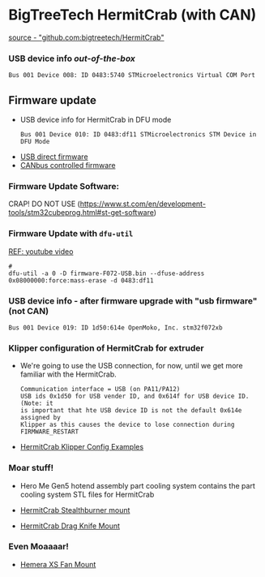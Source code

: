 # BigTreeTech HermitCrab (with CAN)

[source - "github.com:bigtreetech/HermitCrab"](https://github.com/bigtreetech/HermitCrab/blob/master/CanbusKlipper/Klipper/README.md)

### USB device info _out-of-the-box_
```
Bus 001 Device 008: ID 0483:5740 STMicroelectronics Virtual COM Port
```

## Firmware update
  + USB device info for HermitCrab in DFU mode
    ```
    Bus 001 Device 010: ID 0483:df11 STMicroelectronics STM Device in DFU Mode
    ```
  * [USB direct firmware](https://github.com/bigtreetech/HermitCrab/blob/master/CanbusKlipper/Klipper/firmware-F072-USB.bin)
  * [CANbus controlled firmware](https://github.com/bigtreetech/HermitCrab/blob/master/CanbusKlipper/Klipper/firmware-F072-Canbus.bin)

### Firmware Update Software:
  CRAP! DO NOT USE  (https://www.st.com/en/development-tools/stm32cubeprog.html#st-get-software)

### Firmware Update with `dfu-util`
  [REF: youtube video](https://www.youtube.com/watch?v=ekbxtDS_8cM&t=3m46s)
  ```
  # 
  dfu-util -a 0 -D firmware-F072-USB.bin --dfuse-address 0x08000000:force:mass-erase -d 0483:df11
  ```

### USB device info - after firmware upgrade with "usb firmware"  (not CAN)
  ```
  Bus 001 Device 019: ID 1d50:614e OpenMoko, Inc. stm32f072xb
  ```

### Klipper configuration of HermitCrab for extruder
  + We're going to use the USB connection, for now, until we get more familiar with the HermitCrab.
  
    ```
    Communication interface = USB (on PA11/PA12)
    USB ids 0x1d50 for USB vender ID, and 0x614f for USB device ID. (Note: it
    is important that hte USB device ID is not the default 0x614e assigned by
    Klipper as this causes the device to lose connection during FIRMWARE_RESTART
    ```
  
  + [HermitCrab Klipper Config Examples](https://github.com/bigtreetech/HermitCrab/blob/master/CanbusKlipper/Klipper/HermitCrab_Canbus_pins.cfg)



### Moar stuff!

+ Hero Me Gen5 hotend assembly part cooling system contains the part cooling system STL files for HermitCrab

+ [HermitCrab Stealthburner mount](https://www.printables.com/model/221986)

+ [HermitCrab Drag Knife Mount](https://www.printables.com/model/83028)


### Even Moaaaar!

+ [Hemera XS Fan Mount](https://www.printables.com/model/335053-hemera-xs-5015-fan-duct/files)




